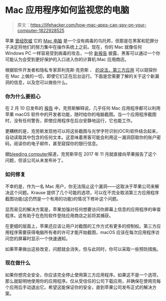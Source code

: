 # Mac 应用程序如何监视您的电脑

> 原文：<https://lifehacker.com/how-mac-apps-can-spy-on-your-computer-1822928525>

苹果 [曾经吹嘘](https://www.wired.com/2012/06/mac-viruses/) 它的 [Mac 电脑](https://lifehacker.com/how-to-clean-up-and-optimize-your-sluggish-mac-1794877821) 是一个没有病毒的乌托邦，但那是在黑客和犯罪分子决定将他们的努力集中在操作系统上之前。现在，你的 Mac 就像任何 Windows PC 一样容易受到病毒的攻击，一份 [新报告](https://krausefx.com/blog/mac-privacy-sandboxed-mac-apps-can-take-screenshots) 披露，黑客可以通过一个你可能认为会受到更好保护的入口进入你的计算机:Mac 应用商店。



根据软件开发者和隐私专家菲利克斯·克劳斯 、 [的说法，第三方应用](https://lifehacker.com/lifehacker-pack-for-mac-our-list-of-the-essential-mac-635303836) 可以窥探你在 Mac 上做的一切，即使它们正在后台运行。下面是您需要了解的关于这个新漏洞的信息，以及您可以做些什么。

### 你为什么要担心

在 2 月 10 日发布的 [报告](https://krausefx.com/blog/mac-privacy-sandboxed-mac-apps-can-take-screenshots) 中，克劳斯解释说，几乎任何 Mac 应用程序都可以利用苹果 macOS 软件中的开发者功能，随时给你的电脑截图。当一个应用程序截图时，没有任何警告，即使应用程序在后台安静地运行，它也能工作。

更糟糕的是，克劳斯发现他可以将这些截图与光学字符识别(OCR)软件结合起来，自动读取其中包含的任何文本。这意味着黑客可能会利用这一漏洞窃取你的账户密码，阅读你的电子邮件，甚至窥探你的银行信息。

据[bleeding computer](https://www.bleepingcomputer.com/news/apple/researcher-uses-macos-app-screenshot-feature-to-steal-passwords-tokens-keys/)报道，克劳斯早在 2017 年 11 月就直接向苹果报告了这个问题，但该公司从未发布补丁。

### **如何修复**

不幸的是，作为一名 Mac 用户，你无法阻止这个漏洞——这取决于苹果公司来解决这个问题。Krause 提供了几个可能的选项，可以在不完全取消第三方应用程序截图功能(这仍然是一个有用的功能)的情况下修补这个问题。

显而易见的解决方案是，苹果加强对任何想要访问你屏幕上信息的应用程序的审查程序。这有助于在危险软件登陆应用商店之前将其捕获。

在更细的层面上，苹果还应该让用户对截图的工作方式有更多的控制权。第三方应用程序需要获得电脑所有者的许可才能开始截图，macOS 应该在每次应用程序访问您的屏幕时显示一个快速通知。

如果苹果做出这些改变，问题就会消失，但与此同时，你可以采取一些预防措施。

### **现在做什么**

如果你想完全安全，你应该完全停止使用第三方应用程序。如果这不是一个选项，那么就聪明地使用你的应用程序。仅从受信任的公司下载应用，并确保在使用完每个应用后手动退出它。希望这能保证你的安全，直到苹果公司发布正式的解决方案。